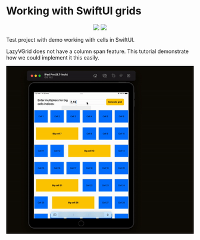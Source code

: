 # Working with SwiftUI grids

<p align="center">
    <img src="https://img.shields.io/badge/platform-IOS-blue" />
    <img src="https://img.shields.io/badge/framework-SwiftUI-blue" />
</p>

Test project with demo working with cells in SwiftUI.

LazyVGrid does not have a column span feature. This tutorial demonstrate how we could implement it this easily.

<p align="center">
<img src="griddemo.gif" alt="Demo">
</p>
